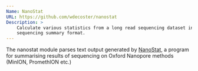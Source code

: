 ```yaml
---
Name: NanoStat
URL: https://github.com/wdecoster/nanostat
Description: >
    Calculate various statistics from a long read sequencing dataset in fastq, bam or albacore
    sequencing summary format.
---
```


The nanostat module parses text output generated by
[NanoStat](https://github.com/wdecoster/nanostat/), a program for summarising results of sequencing
on Oxford Nanopore methods (MinION, PromethION etc.)
